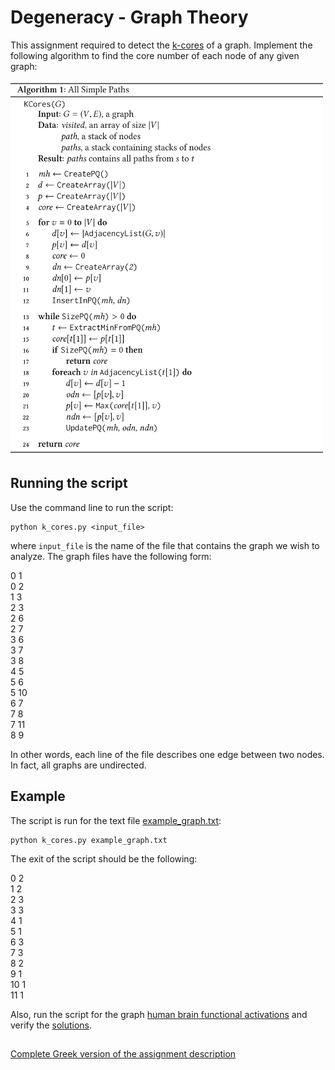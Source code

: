 # Degeneracy - Graph Theory

This assignment required to detect the [k-cores](https://en.wikipedia.org/wiki/Degeneracy_(graph_theory)) of a graph. Implement the following algorithm to find the core number of each node of any given graph:


<img src="https://github.com/stef4k/Algorithms-and-data-structures-assignments/blob/main/assignment-1/images/kcores%20algorithm.png" width="500" height="600" />

## Running the script
Use the command line to run the script:  

    python k_cores.py <input_file>

where `input_file` is the name of the file that contains the graph we wish to analyze. The graph files have the following form:

0 1  
0 2  
1 3  
2 3  
2 6  
2 7  
3 6  
3 7  
3 8  
4 5  
5 6  
5 10  
6 7  
7 8  
7 11  
8 9  

In other words, each line of the file describes one edge between two nodes. In fact, all graphs are undirected.

## Example
The script is run for the text file [example_graph.txt](https://github.com/stef4k/Algorithms-and-data-structures-assignments/blob/main/assignment-1/graphs/example_graph.txt):  

    python k_cores.py example_graph.txt
    
The exit of the script should be the following:  

0 2  
1 2  
2 3  
3 3  
4 1  
5 1  
6 3  
7 3  
8 2  
9 1  
10 1  
11 1  

Also, run the script for the graph [human brain functional activations](https://github.com/stef4k/Algorithms-and-data-structures-assignments/blob/main/assignment-1/graphs/human_brain_functional_activations.txt) and verify the [solutions](https://github.com/stef4k/Algorithms-and-data-structures-assignments/blob/main/assignment-1/solutions/human_brain_solutions.txt).

## 
[Complete Greek version of the assignment description](https://github.com/dmst-algorithms-course/assignment-2019-1/blob/master/assignment_2019_1.ipynb)

